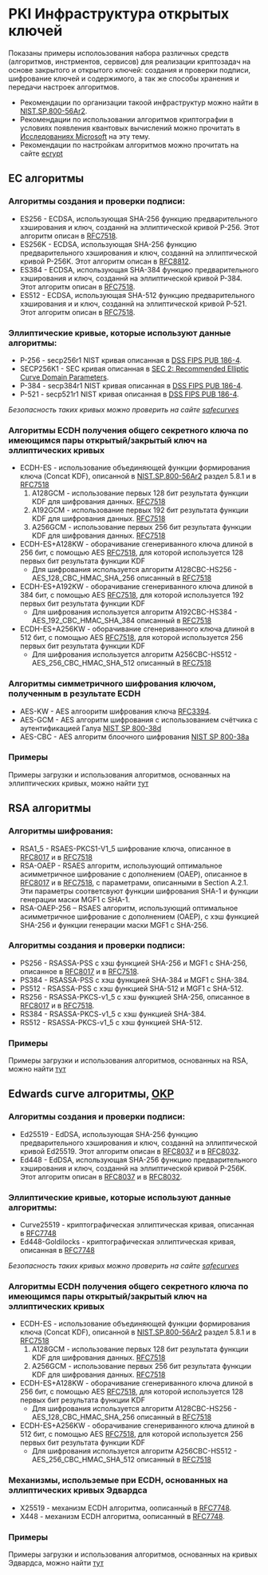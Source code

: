 # PKI Инфраструктура открытых ключей

Показаны примеры исполоьзования набора различных средств (алгоритмов, инстрментов, сервисов) для реализации криптозадач на основе закрытого и открытого ключей: 
создания и проверки подписи, шифрование ключей и содержимого, а так же способы хранения и передачи настроек алгоритмов.

* Рекомендации по организации такоой инфраструктур можно найти в [NIST.SP.800-56Ar2](https://nvlpubs.nist.gov/nistpubs/SpecialPublications/NIST.SP.800-56Ar2.pdf).
* Рекомендации по использовании алгоритмов криптографии в условиях появления квантовых вычислений можно прочитать в [Исследованиях Microsoft]( https://www.microsoft.com/en-us/research/wp-content/uploads/2017/09/1706.06752.pdf) на эту тему.
* Рекомендации по настройкам алгоритмов можно прочитать на сайте [ecrypt](https://www.ecrypt.eu.org/csa/documents/D5.4-FinalAlgKeySizeProt.pdf)

## EC алгоритмы

### Алгоритмы создания и проверки подписи:
 - ES256 - ECDSA, использующая SHA-256 функцию предварительного хэширования и ключ, созданнй на эллиптической кривой P-256. Этот алгоритм описан в [RFC7518](https://datatracker.ietf.org/doc/html/rfc7518#section-3.4).
 - ES256K - ECDSA, использующая SHA-256 функцию предварительного хэширования и ключ, созданнй на эллиптической кривой P-256K. Этот алгоритм описан в [RFC8812](https://www.rfc-editor.org/rfc/rfc8812#name-using-secp256k1-with-jose-a).
 - ES384 - ECDSA, использующая SHA-384 функцию предварительного хэширования и ключ, созданнй на эллиптической кривой P-384. Этот алгоритм описан в [RFC7518](https://datatracker.ietf.org/doc/html/rfc7518#section-3.4).
 - ES512 - ECDSA, использующая SHA-512 функцию предварительного хэширования и и ключ, созданнй на эллиптической кривой P-521. Этот алгоритм описан в [RFC7518](https://datatracker.ietf.org/doc/html/rfc7518#section-3.4).
 
### Эллиптические кривые, которые используют данные алгоритмы:
 - P-256 - secp256r1 NIST кривая описанная в [DSS FIPS PUB 186-4](https://nvlpubs.nist.gov/nistpubs/FIPS/NIST.FIPS.186-4.pdf).
 - SECP256K1 - SEC кривая описанная в [SEC 2: Recommended Elliptic Curve Domain Parameters](https://www.secg.org/sec2-v2.pdf).
 - P-384 - secp384r1 NIST кривая описанная в [DSS FIPS PUB 186-4](https://nvlpubs.nist.gov/nistpubs/FIPS/NIST.FIPS.186-4.pdf).
 - P-521 - secp521r1 NIST кривая описанная в [DSS FIPS PUB 186-4](https://nvlpubs.nist.gov/nistpubs/FIPS/NIST.FIPS.186-4.pdf).

*Безопасность таких кривых можно проверить на сайте [safecurves](https://safecurves.cr.yp.to)*

### Алгоритмы ECDH получения общего секретного ключа по имеющимся пары открытый/закрытый ключ на эллиптических кривых
 - ECDH-ES - использование объединяющей функции формирования ключа (Concat KDF), описанной в [NIST.SP.800-56Ar2](https://nvlpubs.nist.gov/nistpubs/SpecialPublications/NIST.SP.800-56Ar2.pdf) раздел 5.8.1 и в [RFC7518](https://datatracker.ietf.org/doc/html/rfc7518#section-4.6.2)
   1. A128GCM - использование первых 128 бит результата функции KDF для шифрования данных. [RFC7518](https://datatracker.ietf.org/doc/html/rfc7518#section-5.3)
   2. A192GCM - использование первых 192 бит результата функции KDF для шифрования данных. [RFC7518](https://datatracker.ietf.org/doc/html/rfc7518#section-5.3)
   3. A256GCM - использование первых 256 бит результата функции KDF для шифрования данных. [RFC7518](https://datatracker.ietf.org/doc/html/rfc7518#section-5.3)
 - ECDH-ES+A128KW - оборачивание сгенериванного ключа длиной в 256 бит, с помощью AES [RFC7518](https://datatracker.ietf.org/doc/html/rfc7518#section-4.6), для которой используется 128 первых бит результата функции KDF
   * Для шифрования используется алгоритм A128CBC-HS256 - AES_128_CBC_HMAC_SHA_256 описанный в [RFC7518](https://datatracker.ietf.org/doc/html/rfc7518#section-5.2.3)
 - ECDH-ES+A192KW - оборачивание сгенериванного ключа длиной в 384 бит, с помощью AES [RFC7518](https://datatracker.ietf.org/doc/html/rfc7518#section-4.6), для которой используется 192 первых бит результата функции KDF
   * Для шифрования используется алгоритм A192CBC-HS384 - AES_192_CBC_HMAC_SHA_384 описанный в [RFC7518](https://datatracker.ietf.org/doc/html/rfc7518#section-5.2.4)
 - ECDH-ES+A256KW - оборачивание сгенериванного ключа длиной в 512 бит, с помощью AES [RFC7518](https://datatracker.ietf.org/doc/html/rfc7518#section-4.6), для которой используется 256 первых бит результата функции KDF
   * Для шифрования используется алгоритм A256CBC-HS512 - AES_256_CBC_HMAC_SHA_512 описанный в [RFC7518](https://datatracker.ietf.org/doc/html/rfc7518#section-5.2.5)

### Алгоритмы симметричного шифрования ключом, полученным в результате ECDH
 - AES-KW - AES алгооритм шифрования ключа [RFC3394](https://datatracker.ietf.org/doc/html/rfc3394).
 - AES-GCM - AES алгоритм шифрования с использованием счётчика с аутентификацией Галуа [NIST SP 800-38d](https://nvlpubs.nist.gov/nistpubs/Legacy/SP/nistspecialpublication800-38d.pdf)
 - AES-CBC - AES алгоритм блоочного шифрования [NIST SP 800-38a](https://nvlpubs.nist.gov/nistpubs/Legacy/SP/nistspecialpublication800-38a.pdf)
 
### Примеры
 
Примеры загрузки и использования алгоритмов, основанных на эллиптических кривых, можно найти [тут](EC)
 
## RSA алгоритмы

### Алгоритмы шифрования:
 - RSA1_5 - RSAES-PKCS1-V1_5 шифрование ключа, описанное в [RFC8017](https://datatracker.ietf.org/doc/html/rfc8017#section-7.2) и в [RFC7518](https://datatracker.ietf.org/doc/html/rfc7518#section-4.2)
 - RSA-OAEP - RSAES алгоритм, использующий оптимальное асимметричное шифрование с дополнением (OAEP), описанное в [RFC8017](https://datatracker.ietf.org/doc/html/rfc8017#section-7.1) и в [RFC7518](https://datatracker.ietf.org/doc/html/rfc7518#section-4.3), с параметрами, описанными в Section A.2.1. Эти параметры соответсвуют функции шифрования SHA-1 и функции генерации маски MGF1 с SHA-1.
 - RSA-OAEP-256 – RSAES алгоритм, использующий оптимальное асимметричное шифрование с дополнением (OAEP), с хэш функцией SHA-256 и функции генерации маски MGF1 с SHA-256.
 
 ### Алгоритмы создания и проверки подписи:
 - PS256 - RSASSA-PSS с хэш функцией SHA-256 и MGF1 с SHA-256, описанное в [RFC8017](https://datatracker.ietf.org/doc/html/rfc8017#section-8.1) и в [RFC7518](https://datatracker.ietf.org/doc/html/rfc7518#section-3.5).
 - PS384 - RSASSA-PSS с хэш функцией SHA-384 и MGF1 с SHA-384.
 - PS512 - RSASSA-PSS с хэш функцией SHA-512 и MGF1 с SHA-512.
 - RS256 - RSASSA-PKCS-v1_5 с хэш функцией SHA-256, описанное в [RFC8017](https://datatracker.ietf.org/doc/html/rfc8017#section-8.2) и в [RFC7518](https://www.rfc-editor.org/rfc/rfc7518#page-8).
 - RS384 - RSASSA-PKCS-v1_5 с хэш функцией SHA-384.
 - RS512 - RSASSA-PKCS-v1_5 с хэш функцией SHA-512.

### Примеры
 
Примеры загрузки и использования алгоритмов, основанных на RSA, можно найти [тут](RSA)

## Edwards curve алгоритмы, [OKP](https://datatracker.ietf.org/doc/html/rfc8037#section-2)

### Алгоритмы создания и проверки подписи:
 - Ed25519 - EdDSA, использующая SHA-256 функцию предварительного хэширования и ключ, созданнй на эллиптической кривой Ed25519. Этот алгоритм описан в [RFC8037](https://datatracker.ietf.org/doc/html/rfc8037#section-3.1) и в [RFC8032](https://datatracker.ietf.org/doc/html/rfc8032#section-5.1).
 - Ed448 - EdDSA, использующая SHA-256 функцию предварительного хэширования и ключ, созданнй на эллиптической кривой P-256K. Этот алгоритм описан в [RFC8037](https://datatracker.ietf.org/doc/html/rfc8037#section-3.1) и в [RFC8032](https://www.rfc-editor.org/rfc/rfc8032#section-5.2).
 
### Эллиптические кривые, которые используют данные алгоритмы:
 - Curve25519 - криптографическая эллиптическая кривая, описанная в [RFC7748](https://datatracker.ietf.org/doc/html/rfc7748#section-4.1)
 - Ed448-Goldilocks - криптографическая эллиптическая кривая, описанная в [RFC7748](https://datatracker.ietf.org/doc/html/rfc7748#section-4.2)

*Безопасность таких кривых можно проверить на сайте [safecurves](https://safecurves.cr.yp.to)*

### Алгоритмы ECDH получения общего секретного ключа по имеющимся пары открытый/закрытый ключ на эллиптических кривых
 - ECDH-ES - использование объединяющей функции формирования ключа (Concat KDF), описанной в [NIST.SP.800-56Ar2](https://nvlpubs.nist.gov/nistpubs/SpecialPublications/NIST.SP.800-56Ar2.pdf) раздел 5.8.1 и в [RFC7518](https://datatracker.ietf.org/doc/html/rfc7518#section-4.6.2)
   1. A128GCM - использование первых 128 бит результата функции KDF для шифрования данных. [RFC7518](https://datatracker.ietf.org/doc/html/rfc7518#section-5.3)
   2. A256GCM - использование первых 256 бит результата функции KDF для шифрования данных. [RFC7518](https://datatracker.ietf.org/doc/html/rfc7518#section-5.3)
 - ECDH-ES+A128KW - оборачивание сгенериванного ключа длиной в 256 бит, с помощью AES [RFC7518](https://datatracker.ietf.org/doc/html/rfc7518#section-4.6), для которой используется 128 первых бит результата функции KDF
   * Для шифрования используется алгоритм A128CBC-HS256 - AES_128_CBC_HMAC_SHA_256 описанный в [RFC7518](https://datatracker.ietf.org/doc/html/rfc7518#section-5.2.3)
 - ECDH-ES+A256KW - оборачивание сгенериванного ключа длиной в 512 бит, с помощью AES [RFC7518](https://datatracker.ietf.org/doc/html/rfc7518#section-4.6), для которой используется 256 первых бит результата функции KDF
   * Для шифрования используется алгоритм A256CBC-HS512 - AES_256_CBC_HMAC_SHA_512 описанный в [RFC7518](https://datatracker.ietf.org/doc/html/rfc7518#section-5.2.5)
   
### Механизмы, использемые при ECDH, основанных на эллиптических кривых Эдвардса
 - X25519 - механизм ECDH алгоритма, оописанный в [RFC7748](https://datatracker.ietf.org/doc/html/rfc7748#section-5).
 - X448 - механизм ECDH алгоритма, оописанный в [RFC7748](https://datatracker.ietf.org/doc/html/rfc7748#section-5).

### Примеры

Примеры загрузки и использования алгоритмов, основанных на кривых Эдвардса, можно найти [тут](OKP)

